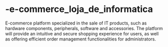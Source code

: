 # -e-commerce_loja_de_informatica
E-commerce platform specialized in the sale of IT products, such as hardware components, peripherals, software and accessories. The platform will provide an intuitive and secure shopping experience for users, as well as offering efficient order management functionalities for administrators.
